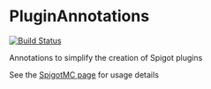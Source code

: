 # PluginAnnotations

[![Build Status](https://travis-ci.org/InventivetalentDev/PluginAnnotations.svg?branch=master)](https://travis-ci.org/InventivetalentDev/PluginAnnotations)

Annotations to simplify the creation of Spigot plugins

See the [SpigotMC page](https://r.spiget.org/20446) for usage details
